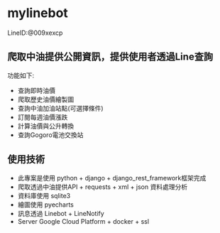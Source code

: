 # mylinebot

LineID:@009xexcp

## 爬取中油提供公開資訊，提供使用者透過Line查詢
功能如下:
* 查詢即時油價
* 爬取歷史油價繪製圖
* 查詢中油加油站點(可選擇條件)
* 訂閱每週油價漲跌
* 計算油價與公升轉換
* 查詢Gogoro電池交換站

## 使用技術
* 此專案是使用 python + django + django_rest_framework框架完成
* 爬取透過中油提供API + requests + xml + json 資料處理分析
* 資料庫使用 sqlite3
* 繪圖使用 pyecharts
* 訊息透過 Linebot + LineNotify
* Server Google Cloud Platform + docker + ssl 

